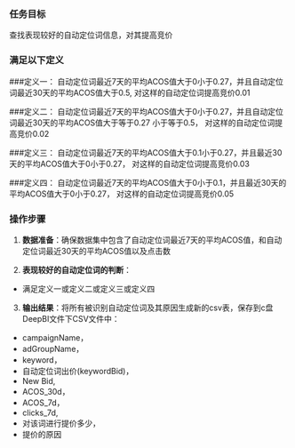 ### 任务目标
查找表现较好的自动定位词信息，对其提高竞价

### 满足以下定义

###定义一：
自动定位词最近7天的平均ACOS值大于0小于0.27，并且自动定位词最近30天的平均ACOS值大于0.5,
对这样的自动定位词提高竞价0.01

###定义二：
自动定位词最近7天的平均ACOS值大于0小于0.27，并且自动定位词最近30天的平均ACOS值大于等于0.27
小于等于0.5，
对这样的自动定位词提高竞价0.02

###定义三：
自动定位词最近7天的平均ACOS值大于0.1小于0.27，并且最近30天的平均ACOS值大于0小于0.27，
对这样的自动定位词提高竞价0.03

###定义四：
自动定位词最近7天的平均ACOS值大于0小于0.1，并且最近30天的平均ACOS值大于0小于0.27，
对这样的自动定位词提高竞价0.05


### 操作步骤
1. **数据准备**：确保数据集中包含了自动定位词最近7天的平均ACOS值，和自动定位词最近30天的平均ACOS值以及点击数

2. **表现较好的自动定位词的判断**：
- 满足定义一或定义二或定义三或定义四

3. **输出结果**：将所有被识别自动定位词及其原因生成新的csv表，保存到c盘DeepBI文件下CSV文件中：
  - campaignName，
  - adGroupName，
  - keyword，
  - 自动定位词出价(keywordBid)，
  - New Bid,
  - ACOS_30d，
  -  ACOS_7d，
  - clicks_7d,
  -  对该词进行提价多少，
  -  提价的原因

